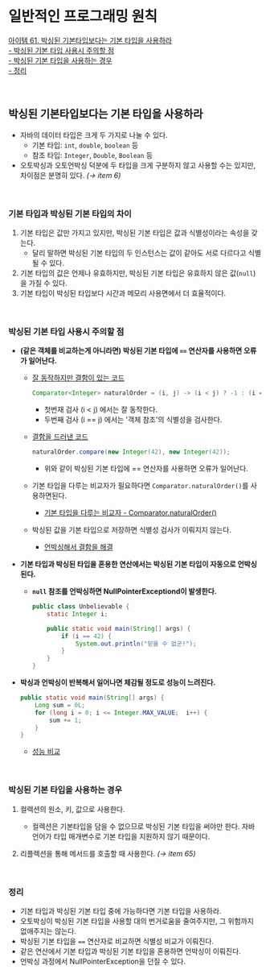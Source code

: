 # 일반적인 프로그래밍 원칙

[아이템 61. 박싱된 기본타입보다는 기본 타입을 사용하라](#박싱된-기본타입보다는-기본-타입을-사용하라)  
[- 박싱된 기본 타입 사용시 주의할 점](#박싱된-기본-타입-사용시-주의할-점)  
[- 박싱된 기본 타입을 사용하는 경우](#박싱된-기본-타입을-사용하는-경우)  
[- 정리](#정리)  

<br>

## 박싱된 기본타입보다는 기본 타입을 사용하라
- 자바의 데이터 타입은 크게 두 가지로 나눌 수 있다.
  - 기본 타입: `int`, `double`, `boolean` 등
  - 참조 타입: `Integer`, `Double`, `Boolean` 등
- 오토박싱과 오토언박싱 덕분에 두 타입을 크게 구분하지 않고 사용할 수는 있지만, 차이점은 분명히 있다. _(→ item 6)_

<br>

### 기본 타입과 박싱된 기본 타입의 차이
1. 기본 타입은 값만 가지고 있지만, 박싱된 기본 타입은 값과 식별성이라는 속성을 갖는다.
   - 달리 말하면 박싱된 기본 타입의 두 인스턴스는 값이 같아도 서로 다르다고 식별될 수 있다.
2. 기본 타입의 값은 언제나 유효하지만, 박싱된 기본 타입은 유효하지 않은 값(`null`)을 가질 수 있다.
3. 기본 타입이 박싱된 타입보다 시간과 메모리 사용면에서 더 효율적이다.

<br>

### 박싱된 기본 타입 사용시 주의할 점
- **(같은 객체를 비교하는게 아니라면) 박싱된 기본 타입에 `==` 연산자를 사용하면 오류가 일어난다.**
  - [잘 동작하지만 결함이 있는 코드](../../src/test/java/study/heejin/chapter9/item61/BrokenComparatorTest.java#LC15)
    ```java
    Comparator<Integer> naturalOrder = (i, j) -> (i < j) ? -1 : (i == j ? 0 : 1);
    ```
    - 첫번재 검사 (i < j) 에서는 잘 동작한다.
    - 두번째 검사 (i == j) 에서는 '객체 참조'의 식별성을 검사한다.
    
  - [결함을 드러낸 코드](../../src/test/java/study/heejin/chapter9/item61/BrokenComparatorTest.java#LC32)
    ```java
    naturalOrder.compare(new Integer(42), new Integer(42));
    ```
    - 위와 같이 박싱된 기본 타입에 == 연산자를 사용하면 오류가 일어난다.
    
  - 기본 타입을 다루는 비교자가 필요하다면 `Comparator.naturalOrder()`를 사용하면된다.
    - [기본 타입을 다루는 비교자 - Comparator.naturalOrder()](../../src/test/java/study/heejin/chapter9/item61/ComparatorTest.java#LC32)
  - 박싱된 값을 기본 타입으로 저장하면 식별성 검사가 이뤄지지 않는다. 
    - [언박싱해서 결함을 해결](../../src/test/java/study/heejin/chapter9/item61/ComparatorTest.java#LC15)
    

- **기본 타입과 박싱된 타입을 혼용한 연산에서는 박싱된 기본 타입이 자동으로 언박싱된다.**
  - **`null` 참조를 언박싱하면 NullPointerExceptiond이 발생한다.**
    ```java
    public class Unbelievable {
        static Integer i;
    
        public static void main(String[] args) {
            if (i == 42) {
                System.out.println("믿을 수 없군!");
            }
        }
    }
    ```

- **박싱과 언박싱이 반복해서 일어나면 체감될 정도로 성능이 느려진다.**
  ```java
  public static void main(String[] args) {
      Long sum = 0L;
      for (long i = 0; i <= Integer.MAX_VALUE;  i++) {
          sum += 1;
      }
  }
  ```
  - [성능 비교](../../src/test/java/study/heejin/chapter9/item61/AutoBoxingSpeedTest.java)

<br>

### 박싱된 기본 타입을 사용하는 경우
1. 컬렉션의 원소, 키, 값으로 사용한다.
   - 컬렉션은 기본타입을 담을 수 없으므로 박싱된 기본 타입을 써야만 한다. 자바 언어가 타입 매개변수로 기본 타입을 지원하지 않기 때문이다.

2. 리플렉션을 통해 메서드를 호출할 때 사용한다. _(→ item 65)_

<br>

### 정리
- 기본 타입과 박싱된 기본 타입 중에 가능하다면 기본 타입을 사용하라.
- 오토박싱이 박싱된 기본 타입을 사용할 대의 번거로움을 줄여주지만, 그 위험까지 없애주지는 않는다.
- 박싱된 기본 타입을 `==` 연산자로 비교하면 식별성 비교가 이뤄진다.
- 같은 연산에서 기본 타입과 박싱된 기본 타입을 혼용하면 언박싱이 이뤄진다.
- 언박싱 과정에서 NullPointerException을 던질 수 있다.



<br>

